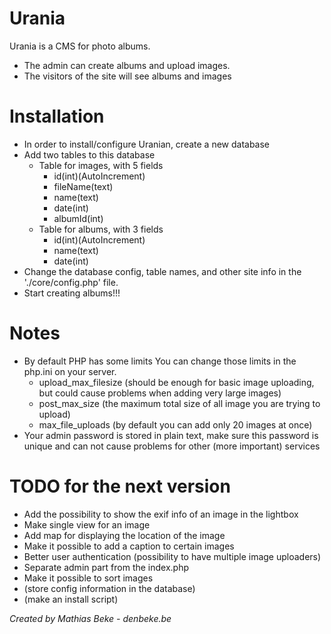 Urania
======

Urania is a CMS for photo albums.

* The admin can create albums and upload images.
* The visitors of the site will see albums and images

Installation
============

* In order to install/configure Uranian, create a new database
* Add two tables to this database
    * Table for images, with 5 fields
        * id(int)(AutoIncrement)
        * fileName(text)
        * name(text)
        * date(int)
        * albumId(int)
    * Table for albums, with 3 fields
        * id(int)(AutoIncrement)
        * name(text)
        * date(int)
* Change the database config, table names, and other site info in the './core/config.php' file.
* Start creating albums!!!


Notes
=====

* By default PHP has some limits
  You can change those limits in the php.ini on your server.
	* upload_max_filesize (should be enough for basic image uploading, but could cause problems when adding very large images)
	* post_max_size (the maximum total size of all image you are trying to upload)
	* max_file_uploads (by default you can add only 20 images at once)
* Your admin password is stored in plain text, make sure this password is unique and can not cause problems for other (more important) services


TODO for the next version
=========================

* Add the possibility to show the exif info of an image in the lightbox
* Make single view for an image
* Add map for displaying the location of the image
* Make it possible to add a caption to certain images
* Better user authentication (possibility to have multiple image uploaders)
* Separate admin part from the index.php
* Make it possible to sort images
* (store config information in the database)
* (make an install script)


*Created by Mathias Beke - denbeke.be*